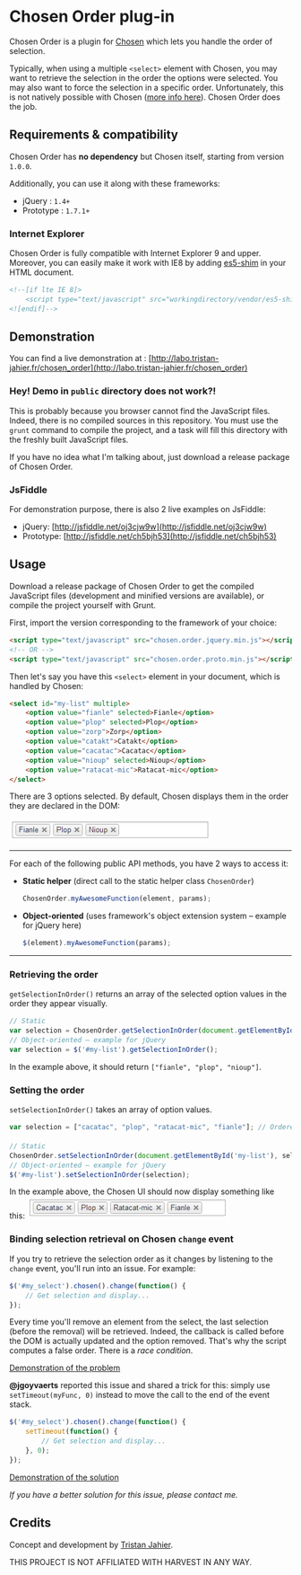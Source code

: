 # Chosen Order plug-in

Chosen Order is a plugin for [Chosen](https://github.com/harvesthq/chosen) which lets you handle the order of selection.

Typically, when using a multiple `<select>` element with Chosen, you may want to retrieve the selection in the order the options were selected. You may also want to force the selection in a specific order. Unfortunately, this is not natively possible with Chosen ([more info here](https://github.com/harvesthq/chosen/issues/1847)). Chosen Order does the job.

## Requirements & compatibility

Chosen Order has **no dependency** but Chosen itself, starting from version `1.0.0`.

Additionally, you can use it along with these frameworks:

- jQuery : `1.4+`
- Prototype : `1.7.1+`

### Internet Explorer

Chosen Order is fully compatible with Internet Explorer 9 and upper. Moreover, you can easily make it work with IE8 by adding [es5-shim](https://github.com/es-shims/es5-shim) in your HTML document.

```html
<!--[if lte IE 8]>
    <script type="text/javascript" src="workingdirectory/vendor/es5-shim.min.js"></script>
<![endif]-->
```

## Demonstration

You can find a live demonstration at : [http://labo.tristan-jahier.fr/chosen_order](http://labo.tristan-jahier.fr/chosen_order)

### Hey! Demo in `public` directory does not work?!

This is probably because you browser cannot find the JavaScript files. Indeed, there is no compiled sources in this repository. You must use the `grunt` command to compile the project, and a task will fill this directory with the freshly built JavaScript files.

If you have no idea what I'm talking about, just download a release package of Chosen Order.

### JsFiddle

For demonstration purpose, there is also 2 live examples on JsFiddle:

- jQuery: [http://jsfiddle.net/oj3cjw9w](http://jsfiddle.net/oj3cjw9w)
- Prototype: [http://jsfiddle.net/ch5bjh53](http://jsfiddle.net/ch5bjh53)


## Usage

Download a release package of Chosen Order to get the compiled JavaScript files (development and minified versions are available), or compile the project yourself with Grunt.

First, import the version corresponding to the framework of your choice:

```html
<script type="text/javascript" src="chosen.order.jquery.min.js"></script>
<!-- OR -->
<script type="text/javascript" src="chosen.order.proto.min.js"></script>
```

Then let's say you have this `<select>` element in your document, which is handled by Chosen:

```html
<select id="my-list" multiple>
	<option value="fianle" selected>Fianle</option>
	<option value="plop" selected>Plop</option>
	<option value="zorp">Zorp</option>
	<option value="catakt">Catakt</option>
	<option value="cacatac">Cacatac</option>
	<option value="nioup" selected>Nioup</option>
	<option value="ratacat-mic">Ratacat-mic</option>
</select>
```

There are 3 options selected. By default, Chosen displays them in the order they are declared in the DOM:

![Chosen Order example 1](img/chosen_unordered.png)

---

For each of the following public API methods, you have 2 ways to access it:

- **Static helper** (direct call to the static helper class `ChosenOrder`)

	```javascript
	ChosenOrder.myAwesomeFunction(element, params);
	```

- **Object-oriented** (uses framework's object extension system – example for jQuery here)

	```javascript
	$(element).myAwesomeFunction(params);
	```

---


### Retrieving the order

`getSelectionInOrder()` returns an array of the selected option values in the order they appear visually.

```javascript
// Static
var selection = ChosenOrder.getSelectionInOrder(document.getElementById('my-list'));
// Object-oriented – example for jQuery
var selection = $('#my-list').getSelectionInOrder();
```

In the example above, it should return `["fianle", "plop", "nioup"]`.


### Setting the order

`setSelectionInOrder()` takes an array of option values.

```javascript
var selection = ["cacatac", "plop", "ratacat-mic", "fianle"]; // Ordered option values

// Static
ChosenOrder.setSelectionInOrder(document.getElementById('my-list'), selection);
// Object-oriented – example for jQuery
$('#my-list').setSelectionInOrder(selection);
```

In the example above, the Chosen UI should now display something like this:
![Chosen Order example 2](img/chosen_ordered.png)


### Binding selection retrieval on Chosen `change` event

If you try to retrieve the selection order as it changes by listening to the `change` event, you'll run into an issue. For example:

```javascript
$('#my_select').chosen().change(function() {
    // Get selection and display...
});
```

Every time you'll remove an element from the select, the last selection (before the removal) will be retrieved. Indeed, the callback is called before the DOM is actually updated and the option removed. That's why the script computes a false order. There is a *race condition*.

[Demonstration of the problem](http://jsfiddle.net/9sfq9oqt/2)

**@jgoyvaerts** reported this issue and shared a trick for this: simply use `setTimeout(myFunc, 0)` instead to move the call to the end of the event stack.

```javascript
$('#my_select').chosen().change(function() {
    setTimeout(function() {
        // Get selection and display...
    }, 0);
});
```

[Demonstration of the solution](http://jsfiddle.net/9sfq9oqt/1)

*If you have a better solution for this issue, please contact me.*

## Credits

Concept and development by [Tristan Jahier](http://tristan-jahier.fr).

THIS PROJECT IS NOT AFFILIATED WITH HARVEST IN ANY WAY.
